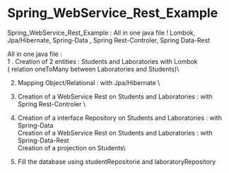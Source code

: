 # Spring_WebService_Rest_Example
Spring_WebService_Rest_Example : All in one java file ! Lombok, Jpa/Hibernate, Spring-Data , Spring Rest-Controler, Spring Data-Rest 


All in one java file :\
1 . Creation of 2 entities : Students and Laboratories with Lombok \
  ( relation oneToMany between Laboratories and Students)\

2. Mapping Object/Relational : with Jpa/Hibernate \

3. Creation of a WebService Rest on Students and Laboratories : with Spring Rest-Controler \

4. Creation of a interface Repository on Students and Laboratories : with Spring-Data\
   Creation of a WebService Rest      on Students and Laboratories : with Spring-Data-Rest\
   Creation of a projection on Students\

5. Fill the database using studentRepositorie and laboratoryRepository
